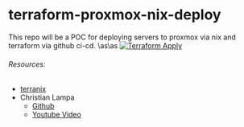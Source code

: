 # terraform-proxmox-nix-deploy
This repo will be a POC for deploying servers to proxmox via nix and terraform via github ci-cd.
\as\as
[![Terraform Apply](https://github.com/JeremiahSecrist/terraform-proxmox-nix-deploy/actions/workflows/apply.yml/badge.svg)](https://github.com/JeremiahSecrist/terraform-proxmox-nix-deploy/actions/workflows/apply.yml)

###### Resources:
- [terranix](https://terranix.org/)
- Christian Lampa
    - [Github](https://github.com/ChristianLempa/boilerplates/tree/main/terraform)
    - [Youtube Video](https://www.youtube.com/watch?v=dvyeoDBUtsU)
